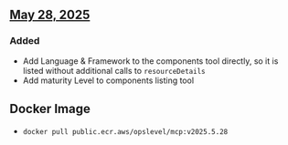 ## [May 28, 2025](https://github.com/opslevel/opslevel-mcp/compare/v2025.5.22...v2025.5.28)
### Added
- Add Language & Framework to the components tool directly, so it is listed without additional calls to `resourceDetails`
- Add maturity Level to components listing tool
## Docker Image

  - `docker pull public.ecr.aws/opslevel/mcp:v2025.5.28`

